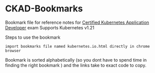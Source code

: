 
# CKAD-Bookmarks



Bookmark file for reference notes for [Certified Kubernetes Application Developer](https://www.cncf.io/certification/ckad/) exam
Supports Kubernetes v1.21

Steps to use the bookmark
```
import bookmarks file named kubernetes.io.html directly in chrome browser

```
Bookmark is sorted alphabetically (so you dont have to spend time in finding the right bookmark ) and the links take to exact code to copy.
